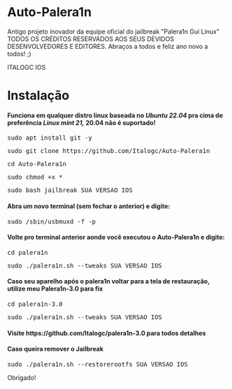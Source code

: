 # Auto-Palera1n
Antigo projeto inovador da equipe oficial do jailbreak "Palera1n Gui Linux" TODOS OS CRÉDITOS RESERVADOS AOS SEUS DEVIDOS DESENVOLVEDORES E EDITORES. Abraços a todos e feliz ano novo a todos! ;) 

ITALOGC IOS




<h1>Instalação</h1>

<h4>Funciona em qualquer distro linux baseada no <i><strong>Ubuntu 22.04</strong></i> pra cima de preferência <i><strong>Linux mint 21,</strong></i>  20.04 não é suportado!</h4>

<pre>sudo apt install git -y</pre>

<pre>sudo git clone https://github.com/Italogc/Auto-Palera1n</pre>

<pre>cd Auto-Palera1n</pre>

<pre>sudo chmod +x *</pre>

<pre>sudo bash jailbreak SUA_VERSAO_IOS</pre>

<h4>Abra um novo terminal (sem fechar o anterior) e digite:</h4>

<pre>sudo /sbin/usbmuxd -f -p</pre>

<h4>Volte pro terminal anterior aonde você executou o Auto-Palera1n e digite:</h4>

<pre>cd palera1n</pre>

<pre>sudo ./palera1n.sh --tweaks SUA_VERSAO_IOS</pre>


<h4>Caso seu aparelho após o palera1n voltar para a tela de restauração, utilize meu Palera1n-3.0 para fix</h4>

<pre>cd palera1n-3.0</pre>

<pre>sudo ./palera1n.sh --tweaks SUA_VERSAO_IOS</pre>


<h4>Visite https://github.com/Italogc/palera1n-3.0 para todos detalhes</h4>


<h4>Caso queira remover o Jailbreak</h4>

<pre>sudo ./palera1n.sh --restorerootfs SUA_VERSAO_IOS</pre>


<p>Obrigado!</p>
